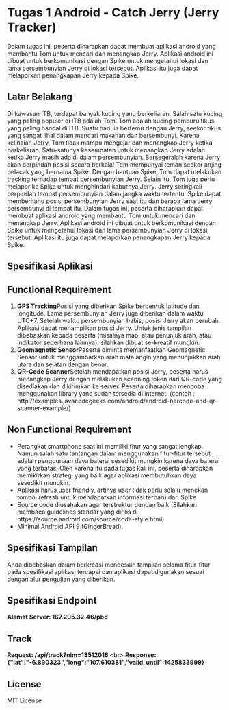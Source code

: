 # Tugas 1 Android - Catch Jerry (Jerry Tracker)
Dalam tugas ini, peserta diharapkan dapat membuat aplikasi android yang membantu Tom untuk mencari dan menangkap Jerry. Aplikasi android ini dibuat untuk berkomunikasi dengan Spike untuk mengetahui lokasi dan lama persembunyian Jerry di lokasi tersebut. Aplikasi itu juga dapat melaporkan penangkapan Jerry kepada Spike.

## Latar Belakang
Di kawasan ITB, terdapat banyak kucing yang berkeliaran. Salah satu kucing yang paling populer di ITB adalah Tom. Tom adalah kucing pemburu tikus yang paling handal di ITB. Suatu hari, ia bertemu dengan Jerry, seekor tikus yang sangat lihai dalam mencari makanan dan bersembunyi. Karena kelihaian Jerry, Tom tidak mampu mengejar dan menangkap Jerry ketika berkeliaran. Satu-satunya kesempatan untuk menangkap Jerry adalah ketika Jerry masih ada di dalam persembunyian. Bersegeralah karena Jerry akan berpindah posisi secara berkala! Tom mempunyai teman seekor anjing pelacak yang bernama Spike. Dengan bantuan Spike, Tom dapat melakukan tracking terhadap tempat persembunyian Jerry. Selain itu, Tom juga perlu melapor ke Spike untuk menghindari kaburnya Jerry. Jerry seringkali berpindah tempat persembunyian dalam jangka waktu tertentu. Spike dapat memberitahu posisi persembunyian Jerry saat itu dan berapa lama Jerry bersembunyi di tempat itu. Dalam tugas ini, peserta diharapkan dapat membuat aplikasi android yang membantu Tom untuk mencari dan menangkap Jerry. Aplikasi android ini dibuat untuk berkomunikasi dengan Spike untuk mengetahui lokasi dan lama persembunyian Jerry di lokasi tersebut. Aplikasi itu juga dapat melaporkan penangkapan Jerry kepada Spike.

## Spesifikasi Aplikasi
## Functional Requirement
<ol type = "1">
<li><b>GPS Tracking</b><br\>Posisi yang diberikan Spike berbentuk latitude dan longitude. Lama persembunyian Jerry juga diberikan dalam waktu UTC+7. Setelah waktu persembunyian habis, posisi Jerry akan berubah. Aplikasi dapat menampilkan posisi Jerry. Untuk jenis tampilan dibebaskan kepada peserta (misalnya map, atau penunjuk arah, atau indikator sederhana lainnya), silahkan dibuat se-kreatif mungkin.</li>
<li><b>Geomagnetic Sensor</b><br\>Peserta diminta memanfaatkan Geomagnetic Sensor untuk menggambarkan arah mata angin yang menunjukkan arah utara dan selatan dengan benar.</li>
<li><b>QR-Code Scanner</b><br\>Setelah mendapatkan posisi Jerry, peserta harus menangkap Jerry dengan melakukan scanning token dari QR-code yang disediakan dan dikirimkan ke server. Peserta diharapkan mencoba menggunakan library yang sudah tersedia di internet. (contoh : http://examples.javacodegeeks.com/android/android-barcode-and-qr-scanner-example/) </li>
</ol>

## Non Functional Requirement

<ul type ="list-style-type:disc">

<li>Perangkat smartphone saat ini memiliki fitur yang sangat lengkap. Namun salah satu tantangan dalam menggunakan fitur-fitur tersebut adalah penggunaan daya baterai sesedikit mungkin karena daya baterai yang terbatas. Oleh karena itu pada tugas kali ini, peserta diharapkan memikirkan strategi yang baik agar aplikasi membutuhkan daya sesedikit mungkin. </li>
<li>Aplikasi harus user friendly, artinya user tidak perlu selalu menekan tombol refresh untuk mendapatkan informasi terbaru dari Spike</li>
<li>Source code diusahakan agar terstruktur dengan baik (Silahkan membaca guidelines standar yang dirilis di https://source.android.com/source/code-style.html) </li>
<li>Minimal Android API 9 (GingerBread).</li> </ul>

## Spesifikasi Tampilan

Anda dibebaskan dalam berkreasi mendesain tampilan selama fitur-fitur pada spesifikasi aplikasi tercapai dan aplikasi dapat digunakan sesuai dengan alur pengujian yang diberikan.

## Spesifikasi Endpoint

<b>Alamat Server: 167.205.32.46/pbd </b>

## Track
<b>Request: <EndPoint>/api/track?nim=13512018 </b> <br\>
<b>Response: {"lat":"-6.890323","long":"107.610381","valid_until":1425833999} </b>

## License

MIT License
